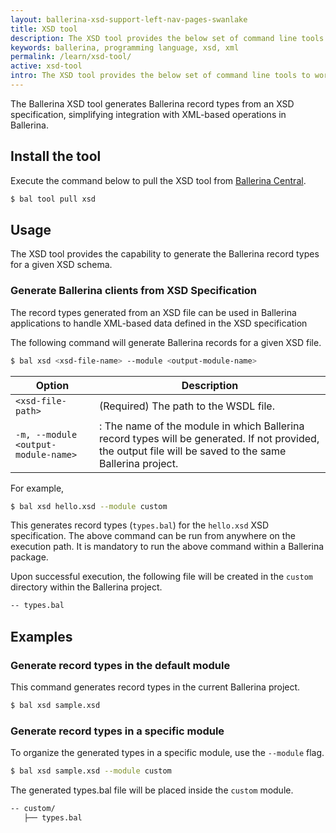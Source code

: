 ```yaml
---
layout: ballerina-xsd-support-left-nav-pages-swanlake
title: XSD tool
description: The XSD tool provides the below set of command line tools to work with XSD files in Ballerina.
keywords: ballerina, programming language, xsd, xml
permalink: /learn/xsd-tool/
active: xsd-tool
intro: The XSD tool provides the below set of command line tools to work with XSD files in Ballerina.
--- 
```


The Ballerina XSD tool generates Ballerina record types from an XSD specification, simplifying integration with XML-based operations in Ballerina.

## Install the tool

Execute the command below to pull the XSD tool from [Ballerina Central](https://central.ballerina.io/ballerina/xsd/latest).

```bash
$ bal tool pull xsd
```

## Usage

The XSD tool provides the capability to generate the Ballerina record types for a given XSD schema.

### Generate Ballerina clients from XSD Specification

The record types generated from an XSD file can be used in Ballerina applications to handle XML-based data defined in the XSD specification

The following command will generate Ballerina records for a given XSD file.

```bash
$ bal xsd <xsd-file-name> --module <output-module-name>
```

| Option | Description |
|--------|-------------|
| `<xsd-file-path>` | (Required) The path to the WSDL file. |
|`-m, --module <output-module-name>` |: The name of the module in which Ballerina record types will be generated. If not provided, the output file will be saved to the same Ballerina project. |

For example,

```bash
$ bal xsd hello.xsd --module custom
```

This generates record types (`types.bal`) for the `hello.xsd` XSD specification. The above command can be run from anywhere on the execution path. It is mandatory to run the above command within a Ballerina package.

Upon successful execution, the following file will be created in the `custom` directory within the Ballerina project.

```bash
-- types.bal
```

## Examples

### Generate record types in the default module

This command generates record types in the current Ballerina project.

```bash
$ bal xsd sample.xsd
```

### Generate record types in a specific module

To organize the generated types in a specific module, use the `--module` flag.

```bash
$ bal xsd sample.xsd --module custom
```

The generated types.bal file will be placed inside the `custom` module.

```bash
-- custom/
   ├── types.bal
```

